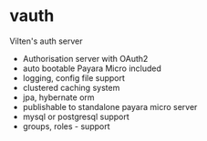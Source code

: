 # vauth
Vilten's auth server

- Authorisation server with OAuth2
- auto bootable Payara Micro included
- logging, config file support
- clustered caching system
- jpa, hybernate orm
- publishable to standalone payara micro server
- mysql or postgresql support
- groups, roles - support
